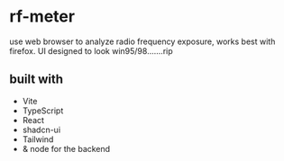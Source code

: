 # rf-meter
use web browser to analyze radio frequency exposure, works best with firefox.
UI designed to look win95/98.......rip



## built with
* Vite
* TypeScript
* React
* shadcn-ui
* Tailwind
* & node for the backend 


